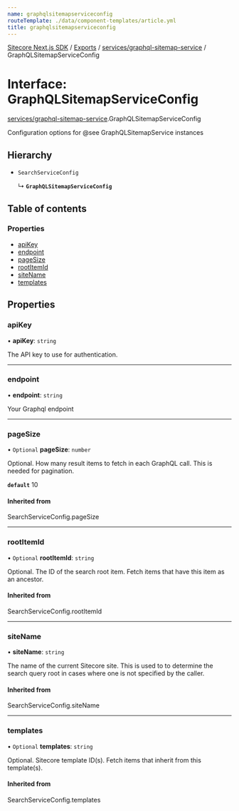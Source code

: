 ```yaml
---
name: graphqlsitemapserviceconfig
routeTemplate: ./data/component-templates/article.yml
title: graphqlsitemapserviceconfig
---
```


[Sitecore Next.js SDK](/docs/nextjs/ref/) / [Exports](/docs/nextjs/ref/modules) / [services/graphql-sitemap-service](/docs/nextjs/ref/modules/services_graphql_sitemap_service) / GraphQLSitemapServiceConfig

# Interface: GraphQLSitemapServiceConfig

[services/graphql-sitemap-service](/docs/nextjs/ref/modules/services_graphql_sitemap_service).GraphQLSitemapServiceConfig

Configuration options for @see GraphQLSitemapService instances

## Hierarchy

- `SearchServiceConfig`

  ↳ **`GraphQLSitemapServiceConfig`**

## Table of contents

### Properties

- [apiKey](/docs/nextjs/ref/interfaces/services_graphql_sitemap_service/graphqlsitemapserviceconfig#apikey)
- [endpoint](/docs/nextjs/ref/interfaces/services_graphql_sitemap_service/graphqlsitemapserviceconfig#endpoint)
- [pageSize](/docs/nextjs/ref/interfaces/services_graphql_sitemap_service/graphqlsitemapserviceconfig#pagesize)
- [rootItemId](/docs/nextjs/ref/interfaces/services_graphql_sitemap_service/graphqlsitemapserviceconfig#rootitemid)
- [siteName](/docs/nextjs/ref/interfaces/services_graphql_sitemap_service/graphqlsitemapserviceconfig#sitename)
- [templates](/docs/nextjs/ref/interfaces/services_graphql_sitemap_service/graphqlsitemapserviceconfig#templates)

## Properties

### apiKey

• **apiKey**: `string`

The API key to use for authentication.

___

### endpoint

• **endpoint**: `string`

Your Graphql endpoint

___

### pageSize

• `Optional` **pageSize**: `number`

Optional. How many result items to fetch in each GraphQL call. This is needed for pagination.

**`default`** 10

#### Inherited from

SearchServiceConfig.pageSize

___

### rootItemId

• `Optional` **rootItemId**: `string`

Optional. The ID of the search root item. Fetch items that have this item as an ancestor.

#### Inherited from

SearchServiceConfig.rootItemId

___

### siteName

• **siteName**: `string`

The name of the current Sitecore site. This is used to to determine the search query root
in cases where one is not specified by the caller.

#### Inherited from

SearchServiceConfig.siteName

___

### templates

• `Optional` **templates**: `string`

Optional. Sitecore template ID(s). Fetch items that inherit from this template(s).

#### Inherited from

SearchServiceConfig.templates
